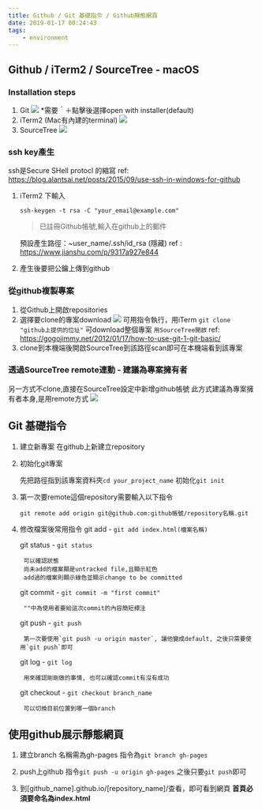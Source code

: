 ```yaml
---
title: Github / Git 基礎指令 / Github靜態網頁
date: 2019-01-17 00:24:43
tags: 
    - environment
---
```



## Github / iTerm2 / SourceTree - macOS

### Installation steps
1. Git
![](https://i.imgur.com/0kHoO9k.png)
*需要＾＋點擊後選擇open with installer(default)
3. iTerm2 (Mac有內建的terminal)
![](https://i.imgur.com/Tfp6O7U.png)
3. SourceTree
![](https://i.imgur.com/Yw3XZ3a.png)



### ssh key產生 
ssh是Secure SHell protocl 的縮寫
ref: https://blog.alantsai.net/posts/2015/09/use-ssh-in-windows-for-github

1. iTerm2 下輸入  

    ```
    ssh-keygen -t rsa -C "your_email@example.com"
    ```

    > 已註冊Github帳號,輸入在github上的郵件

    預設產生路徑：~user_name/.ssh/id_rsa (隱藏)
    ref : https://www.jianshu.com/p/9317a927e844

2. 產生後要把公鑰上傳到github

### 從github複製專案
1. 從Github上開啟repositories
2. 選擇要clone的專案download
![](https://i.imgur.com/dZZLqdZ.png)
    可用指令執行，用iTerm
    `git clone "github上提供的位址"`
    可download整個專案
    `用SourceTree開啟`
ref: https://gogojimmy.net/2012/01/17/how-to-use-git-1-git-basic/
3. clone到本機端後開啟SourceTree到該路徑scan即可在本機端看到該專案


### 透過SourceTree remote連動 - 建議為專案擁有者
另一方式不clone,直接在SourceTree設定中新增github帳號
此方式建議為專案擁有者本身,是用remote方式
![](https://i.imgur.com/kRS20RW.png)


## Git 基礎指令
1. 建立新專案
        在github上新建立repository
2. 初始化git專案

    先把路徑指到該專案資料夾`cd your_project_name`
    初始化`git init`

3. 第一次要remote這個repository需要輸入以下指令

    `git remote add origin git@github.com:github帳號/repository名稱.git`
    
4. 修改檔案後常用指令
    git add - `git add index.html(檔案名稱)`

    git status - `git status`

        可以確認狀態
        尚未add的檔案顯是untracked file,且顯示紅色
        add過的檔案則顯示綠色並顯示change to be committed
        
    git commit - `git commit -m "first commit"`

        ""中為使用者要給這次commit的內容簡短標注

    git push - `git push`

        第一次要使用`git push -u origin master`, 讓他變成default, 之後只需要使用`git push`即可
    
    git log - `git log`

        用來確認剛剛做的事情, 也可以確認commit有沒有成功
    
    git checkout - `git checkout branch_name`
    
        可以切換目前位置到哪一個branch
        
## 使用github展示靜態網頁

1. 建立branch
    名稱需為gh-pages
    指令為`git branch gh-pages`

2. push上github
    指令`git push -u origin gh-pages`
    之後只要`git push`即可

3. 到[github_name].github.io/[repository_name]/查看，即可看到網頁
    **首頁必須要命名為index.html**